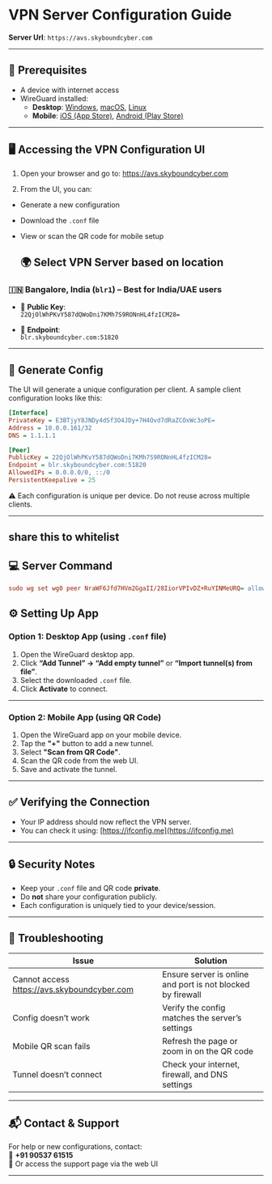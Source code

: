 # VPN Server Configuration Guide

**Server Url**: `https://avs.skyboundcyber.com`  

---

## 🧰 Prerequisites

- A device with internet access
- WireGuard installed:
  - **Desktop**: [Windows](https://www.wireguard.com/install/), [macOS](https://www.wireguard.com/install/), [Linux](https://www.wireguard.com/install/)
  - **Mobile**: [iOS (App Store)](https://apps.apple.com/us/app/wireguard/id1441195209), [Android (Play Store)](https://play.google.com/store/apps/details?id=com.wireguard.android)

---

## 🖥 Accessing the VPN Configuration UI

1. Open your browser and go to:
https://avs.skyboundcyber.com

2. From the UI, you can:
- Generate a new configuration
- Download the `.conf` file
- View or scan the QR code for mobile setup

  ## 🌍 Select VPN Server based on location

### 🇮🇳 Bangalore, India (`blr1`) – Best for India/UAE users

- 🔐 **Public Key**:  
  `22QjOlWhPKvY587dQWoDni7KMh7S9RONnHL4fzICM28=`

- 📡 **Endpoint**:  
  `blr.skyboundcyber.com:51820`

---

## 🎯 Generate Config

The UI will generate a unique configuration per client. A sample client configuration looks like this:

```ini
[Interface]
PrivateKey = E3BTjyY8JNDy4dSf3O4JDy+7H4Ovd7dRaZCOxWc3oPE=
Address = 10.0.0.161/32
DNS = 1.1.1.1

[Peer]
PublicKey = 22QjOlWhPKvY587dQWoDni7KMh7S9RONnHL4fzICM28=
Endpoint = blr.skyboundcyber.com:51820
AllowedIPs = 0.0.0.0/0, ::/0
PersistentKeepalive = 25
```
⚠️ Each configuration is unique per device. Do not reuse across multiple clients.

---

## share this to whitelist 
## 💻 Server Command
```ini
sudo wg set wg0 peer NraWF6Jfd7HVm2GgaII/28IiorVPIvDZ+RuYINMeURQ= allowed-ips 10.0.0.163/32
```


## ⚙️ Setting Up App

### Option 1: Desktop App (using `.conf` file)

1. Open the WireGuard desktop app.
2. Click **“Add Tunnel” → “Add empty tunnel”** or **“Import tunnel(s) from file”**.
3. Select the downloaded `.conf` file.
4. Click **Activate** to connect.

---

### Option 2: Mobile App (using QR Code)

1. Open the WireGuard app on your mobile device.
2. Tap the **"+"** button to add a new tunnel.
3. Select **"Scan from QR Code"**.
4. Scan the QR code from the web UI.
5. Save and activate the tunnel.

---

## ✅ Verifying the Connection

- Your IP address should now reflect the VPN server.
- You can check it using: [https://ifconfig.me](https://ifconfig.me)

---

## 🔒 Security Notes

- Keep your `.conf` file and QR code **private**.
- Do **not** share your configuration publicly.
- Each configuration is uniquely tied to your device/session.

---

## 🧩 Troubleshooting

| Issue                                       | Solution                                                    |
|---------------------------------------------|-------------------------------------------------------------|
| Cannot access https://avs.skyboundcyber.com | Ensure server is online and port is not blocked by firewall |
| Config doesn’t work                         | Verify the config matches the server’s settings             |
| Mobile QR scan fails                        | Refresh the page or zoom in on the QR code                  |
| Tunnel doesn’t connect                      | Check your internet, firewall, and DNS settings             |

---

## 📬 Contact & Support

For help or new configurations, contact:  
📧 **+91 90537 61515**  
🔧 Or access the support page via the web UI

---
